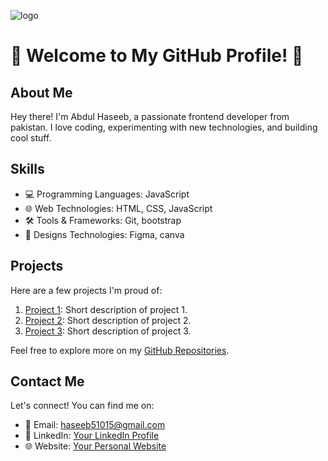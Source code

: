 ![logo](https://github.com/haseeb51015/haseeb51015/blob/main/github%20banner.png)

# 🚀 Welcome to My GitHub Profile! 🚀

## About Me

Hey there! I'm Abdul Haseeb, a passionate frontend developer from pakistan. I love coding, experimenting with new technologies, and building cool stuff.

## Skills

- 💻 Programming Languages: JavaScript
- 🌐 Web Technologies: HTML, CSS, JavaScript 
- 🛠️ Tools & Frameworks: Git, bootstrap
- 🧩 Designs Technologies: Figma, canva 

## Projects

Here are a few projects I'm proud of:

1. [Project 1](link-to-project-1): Short description of project 1.
2. [Project 2](link-to-project-2): Short description of project 2.
3. [Project 3](link-to-project-3): Short description of project 3.

Feel free to explore more on my [GitHub Repositories]([link-to-github](https://github.com/haseeb51015?tab=repositories)).

## Contact Me

Let's connect! You can find me on:

- 📧 Email: [haseeb51015@gmail.com](haseeb51015@gmail.com)
- 💼 LinkedIn: [Your LinkedIn Profile](link-to-linkedin)
- 🌐 Website: [Your Personal Website](link-to-website)
